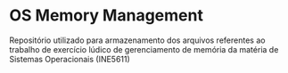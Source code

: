 # OS Memory Management
Repositório utilizado para armazenamento dos arquivos referentes ao trabalho de exercício lúdico de gerenciamento de memória da matéria de Sistemas Operacionais (INE5611)

